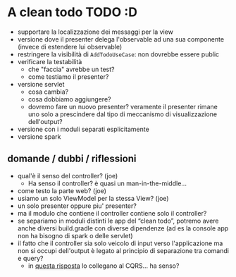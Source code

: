 # A clean todo TODO :D

* supportare la localizzazione dei messaggi per la view
* versione dove il presenter delega l'observable ad una sua componente (invece di estendere lui observable)
* restringere la visibilità di `AddTodoUseCase`: non dovrebbe essere public
* verificare la testabilità
  - che "faccia" avrebbe un test?
  - come testiamo il presenter?
* versione servlet
  - cosa cambia?
  - cosa dobbiamo aggiungere?
  - dovremo fare un nuovo presenter? veramente il presenter rimane uno solo a prescindere dal tipo di meccanismo di visualizzazione dell'output?
* versione con i moduli separati esplicitamente
* versione spark

## domande / dubbi / riflessioni

* qual'è il senso del controller? (joe)
  - Ha senso il controller? è quasi un man-in-the-middle...
* come testo la parte web? (joe)
* usiamo un solo ViewModel per la stessa View? (joe)
* un solo presenter oppure piu' presenter?
* ma il modulo che contiene il controller contiene solo il controller? 
* se separiamo in moduli distinti le app del “clean todo”, potremo avere anche diversi build.gradle con diverse dipendenze (ad es la console app non ha bisogno di spark o delle servlet)
* il fatto che il controller sia solo veicolo di input verso l'applicazione ma non si occupi dell'output è legato al principio di separazione tra comandi e query?
  - in [questa risposta](https://softwareengineering.stackexchange.com/questions/357052/clean-architecture-use-case-containing-the-presenter-or-returning-data) lo collegano al CQRS... ha senso?

